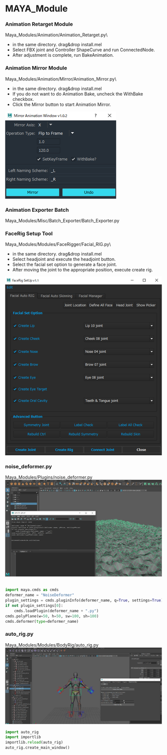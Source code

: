 # MAYA_Module

### Animation Retarget Module
Maya_Modules/Animation/Animation_Retarget.py\
* in the same directory. drag&drop install.mel
* Select FBX joint and Controller ShapeCurve and run ConnectedNode.
* After adjustment is complete, run BakeAnimation.

### Animation Mirror Module
Maya_Modules/Animation/Mirror/Animation_Mirror.py\
* in the same directory. drag&drop install.mel
* If you do not want to do Animation Bake, uncheck the WithBake checkbox.
* Click the Mirror button to start Animation Mirror.

![image](Demo/Mirror_Animation_Dialog.png)

### Animation Exporter Batch
Maya_Modules/Misc/Batch_Exporter/Batch_Exporter.py

### FaceRig Setup Tool
Maya_Modules/Modules/FaceRigger/Facial_RIG.py\
* in the same directory. drag&drop install.mel
* Select headjoint and execute the headjoint button.
* Select the facial set option to generate a face joint.
* After moving the joint to the appropriate position, execute create rig.

![image](Demo/FaceRig_Dialog.png)


### noise_deformer.py
Maya_Modules/Plugins/noise_deformer.py
![deformer](Demo/NoiseDeformer.png)
```python

import maya.cmds as cmds
deformer_name = "NoiseDeformer"
plugin_settings = cmds.pluginInfo(deformer_name, q=True, settings=True)
if not plugin_settings[0]:
    cmds.loadPlugin(deformer_name + ".py")
cmds.polyPlane(w=50, h=50, sw=100, sh=100)
cmds.deformer(type=deformer_name)
```

### auto_rig.py
Maya_Modules/Modules/BodyRig/auto_rig.py
![auto_rig](Demo/Rigging_Tool.png)
```python
import auto_rig
import importlib
importlib.reload(auto_rig)
auto_rig.create_main_window()
```

